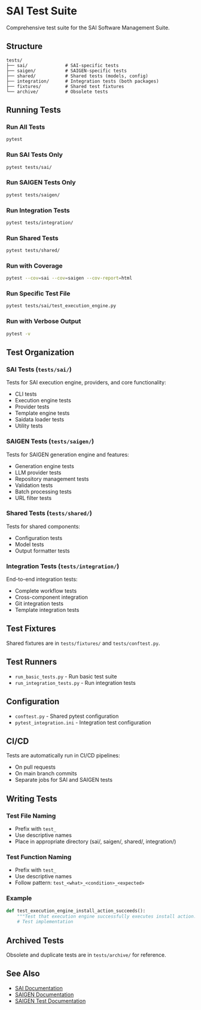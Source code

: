 # SAI Test Suite

Comprehensive test suite for the SAI Software Management Suite.

## Structure

```
tests/
├── sai/              # SAI-specific tests
├── saigen/           # SAIGEN-specific tests
├── shared/           # Shared tests (models, config)
├── integration/      # Integration tests (both packages)
├── fixtures/         # Shared test fixtures
└── archive/          # Obsolete tests
```

## Running Tests

### Run All Tests
```bash
pytest
```

### Run SAI Tests Only
```bash
pytest tests/sai/
```

### Run SAIGEN Tests Only
```bash
pytest tests/saigen/
```

### Run Integration Tests
```bash
pytest tests/integration/
```

### Run Shared Tests
```bash
pytest tests/shared/
```

### Run with Coverage
```bash
pytest --cov=sai --cov=saigen --cov-report=html
```

### Run Specific Test File
```bash
pytest tests/sai/test_execution_engine.py
```

### Run with Verbose Output
```bash
pytest -v
```

## Test Organization

### SAI Tests (`tests/sai/`)
Tests for SAI execution engine, providers, and core functionality:
- CLI tests
- Execution engine tests
- Provider tests
- Template engine tests
- Saidata loader tests
- Utility tests

### SAIGEN Tests (`tests/saigen/`)
Tests for SAIGEN generation engine and features:
- Generation engine tests
- LLM provider tests
- Repository management tests
- Validation tests
- Batch processing tests
- URL filter tests

### Shared Tests (`tests/shared/`)
Tests for shared components:
- Configuration tests
- Model tests
- Output formatter tests

### Integration Tests (`tests/integration/`)
End-to-end integration tests:
- Complete workflow tests
- Cross-component integration
- Git integration tests
- Template integration tests

## Test Fixtures

Shared fixtures are in `tests/fixtures/` and `tests/conftest.py`.

## Test Runners

- `run_basic_tests.py` - Run basic test suite
- `run_integration_tests.py` - Run integration tests

## Configuration

- `conftest.py` - Shared pytest configuration
- `pytest_integration.ini` - Integration test configuration

## CI/CD

Tests are automatically run in CI/CD pipelines:
- On pull requests
- On main branch commits
- Separate jobs for SAI and SAIGEN tests

## Writing Tests

### Test File Naming
- Prefix with `test_`
- Use descriptive names
- Place in appropriate directory (sai/, saigen/, shared/, integration/)

### Test Function Naming
- Prefix with `test_`
- Use descriptive names
- Follow pattern: `test_<what>_<condition>_<expected>`

### Example
```python
def test_execution_engine_install_action_succeeds():
    """Test that execution engine successfully executes install action."""
    # Test implementation
```

## Archived Tests

Obsolete and duplicate tests are in `tests/archive/` for reference.

## See Also

- [SAI Documentation](../sai/docs/)
- [SAIGEN Documentation](../saigen/docs/)
- [SAIGEN Test Documentation](saigen/SAIGEN_TEST_DOCUMENTATION.md)
